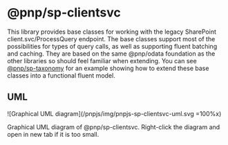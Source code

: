# @pnp/sp-clientsvc

This library provides base classes for working with the legacy SharePoint client.svc/ProcessQuery endpoint. The base classes support most of the possibilities for types of query calls, as well as supporting fluent batching and caching. They are based on the same @pnp/odata foundation as the other libraries so should feel familiar when extending. You can see [@pnp/sp-taxonomy](../sp-taxonomy) for an example showing how to extend these base classes into a functional fluent model.

## UML
![Graphical UML diagram](/pnpjs/img/pnpjs-sp-clientsvc-uml.svg =100%x)

Graphical UML diagram of @pnp/sp-clientsvc. Right-click the diagram and open in new tab if it is too small.
